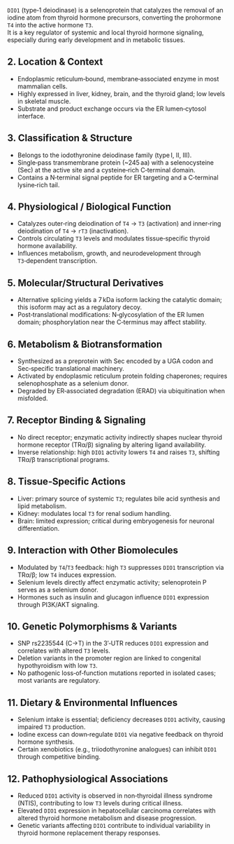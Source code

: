 `DIO1` (type‑1 deiodinase) is a selenoprotein that catalyzes the removal of an iodine atom from thyroid hormone precursors, converting the prohormone `T4` into the active hormone `T3`.  
It is a key regulator of systemic and local thyroid hormone signaling, especially during early development and in metabolic tissues.

## 2. Location & Context
- Endoplasmic reticulum‑bound, membrane‑associated enzyme in most mammalian cells.  
- Highly expressed in liver, kidney, brain, and the thyroid gland; low levels in skeletal muscle.  
- Substrate and product exchange occurs via the ER lumen‑cytosol interface.

## 3. Classification & Structure
- Belongs to the iodothyronine deiodinase family (type I, II, III).  
- Single‑pass transmembrane protein (~245 aa) with a selenocysteine (Sec) at the active site and a cysteine‑rich C‑terminal domain.  
- Contains a N‑terminal signal peptide for ER targeting and a C‑terminal lysine‑rich tail.

## 4. Physiological / Biological Function
- Catalyzes outer‑ring deiodination of `T4` → `T3` (activation) and inner‑ring deiodination of `T4` → `rT3` (inactivation).  
- Controls circulating `T3` levels and modulates tissue‑specific thyroid hormone availability.  
- Influences metabolism, growth, and neurodevelopment through `T3`‑dependent transcription.

## 5. Molecular/Structural Derivatives
- Alternative splicing yields a 7 kDa isoform lacking the catalytic domain; this isoform may act as a regulatory decoy.  
- Post‑translational modifications: N‑glycosylation of the ER lumen domain; phosphorylation near the C‑terminus may affect stability.  

## 6. Metabolism & Biotransformation
- Synthesized as a preprotein with Sec encoded by a UGA codon and Sec‑specific translational machinery.  
- Activated by endoplasmic reticulum protein folding chaperones; requires selenophosphate as a selenium donor.  
- Degraded by ER‑associated degradation (ERAD) via ubiquitination when misfolded.

## 7. Receptor Binding & Signaling
- No direct receptor; enzymatic activity indirectly shapes nuclear thyroid hormone receptor (TRα/β) signaling by altering ligand availability.  
- Inverse relationship: high `DIO1` activity lowers `T4` and raises `T3`, shifting TRα/β transcriptional programs.

## 8. Tissue‑Specific Actions
- Liver: primary source of systemic `T3`; regulates bile acid synthesis and lipid metabolism.  
- Kidney: modulates local `T3` for renal sodium handling.  
- Brain: limited expression; critical during embryogenesis for neuronal differentiation.  

## 9. Interaction with Other Biomolecules
- Modulated by `T4`/`T3` feedback: high `T3` suppresses `DIO1` transcription via TRα/β; low `T4` induces expression.  
- Selenium levels directly affect enzymatic activity; selenoprotein P serves as a selenium donor.  
- Hormones such as insulin and glucagon influence `DIO1` expression through PI3K/AKT signaling.

## 10. Genetic Polymorphisms & Variants
- SNP rs2235544 (C→T) in the 3′‑UTR reduces `DIO1` expression and correlates with altered `T3` levels.  
- Deletion variants in the promoter region are linked to congenital hypothyroidism with low `T3`.  
- No pathogenic loss‑of‑function mutations reported in isolated cases; most variants are regulatory.

## 11. Dietary & Environmental Influences
- Selenium intake is essential; deficiency decreases `DIO1` activity, causing impaired `T3` production.  
- Iodine excess can down‑regulate `DIO1` via negative feedback on thyroid hormone synthesis.  
- Certain xenobiotics (e.g., triiodothyronine analogues) can inhibit `DIO1` through competitive binding.

## 12. Pathophysiological Associations
- Reduced `DIO1` activity is observed in non‑thyroidal illness syndrome (NTIS), contributing to low `T3` levels during critical illness.  
- Elevated `DIO1` expression in hepatocellular carcinoma correlates with altered thyroid hormone metabolism and disease progression.  
- Genetic variants affecting `DIO1` contribute to individual variability in thyroid hormone replacement therapy responses.